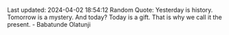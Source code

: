 Last updated: 2024-04-02 18:54:12
Random Quote: Yesterday is history. Tomorrow is a mystery. And today? Today is a gift. That is why we call it the present. - Babatunde Olatunji